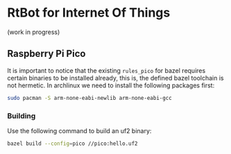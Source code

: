 # RtBot for Internet Of Things

(work in progress)

## Raspberry Pi Pico

It is important to notice that the existing `rules_pico` for bazel requires
certain binaries to be installed already, this is, the defined bazel toolchain
is not hermetic. In archlinux we need to install the following packages first:

```bash
sudo pacman -S arm-none-eabi-newlib arm-none-eabi-gcc
```

### Building

Use the following command to build an uf2 binary:

```bash
bazel build --config=pico //pico:hello.uf2
```
